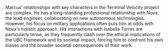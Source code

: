 Marcus' relationships with key characters in the Terminal Velocity project are complex. He has a long-standing professional relationship with Nova, the lead engineer, collaborating on new autonomous technologies. However, his focus on military applications often puts him at odds with Nova's holistic approach. His interactions with Isabella Torres are particularly tense, as they frequently clash over the ethical implications of the UBC framework and its societal impact, forcing him to confront his own biases and the broader societal consequences of their work.